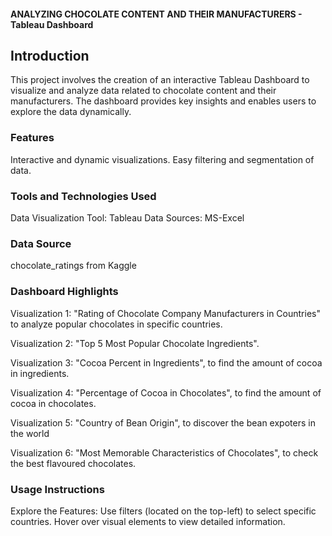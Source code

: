 #### ANALYZING CHOCOLATE CONTENT AND THEIR MANUFACTURERS - Tableau Dashboard
## Introduction
This project involves the creation of an interactive Tableau Dashboard to visualize and analyze data related to chocolate content and their manufacturers. The dashboard provides key insights and enables users to explore the data dynamically.
### Features
Interactive and dynamic visualizations.
Easy filtering and segmentation of data.
### Tools and Technologies Used
Data Visualization Tool: Tableau
Data Sources: MS-Excel
### Data Source
chocolate_ratings from Kaggle
### Dashboard Highlights
Visualization 1: "Rating of Chocolate Company Manufacturers in Countries" to analyze popular chocolates in specific countries. 

Visualization 2: "Top  5 Most Popular Chocolate Ingredients".

Visualization 3: "Cocoa Percent in Ingredients", to find the amount of cocoa in ingredients.

Visualization 4: "Percentage of Cocoa in Chocolates", to find the amount of cocoa in chocolates.

Visualization 5: "Country of Bean Origin", to discover the bean expoters in the world

Visualization 6: "Most Memorable Characteristics of Chocolates", to check the best flavoured chocolates.

### Usage Instructions
Explore the Features:
Use filters (located on the top-left) to select specific countries.
Hover over visual elements to view detailed information.

